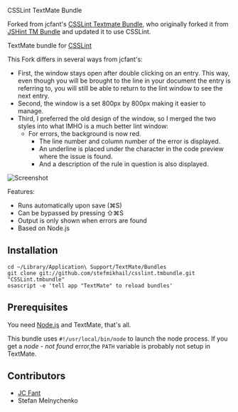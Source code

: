 CSSLint TextMate Bundle

Forked from jcfant's [CSSLint Textmate Bundle](https://github.com/jcfant/csslint.tmbundle), who originally forked it from [JSHint TM Bundle](https://github.com/fgnass/jshint.tmbundle) and updated it to use CSSLint.

TextMate bundle for [CSSLint](http://csslint.net/)



This Fork differs in several ways from jcfant's:

* First, the window stays open after double clicking on an entry. This way, even though you will be brought to the line in your document the entry is referring to, you will still be able to return to the lint window to see the next entry.
* Second, the window is a set 800px by 800px making it easier to manage.
* Third, I preferred the old design of the window, so I merged the two styles into what IMHO is a much better lint window: 
  * For errors, the background is now red.
	* The line number and column number of the error is displayed.
	* An underline is placed under the character in the code preview where the issue is found.
	* And a description of the rule in question is also displayed.


![Screenshot](https://github.com/stefmikhail/csslint.tmbundle/raw/master/cssLintTMBundle.png)


Features:

* Runs automatically upon save (⌘S)
* Can be bypassed by pressing ⇧⌘S
* Output is only shown when errors are found
* Based on Node.js

## Installation

	cd ~/Library/Application\ Support/TextMate/Bundles
	git clone git://github.com/stefmikhail/csslint.tmbundle.git "CSSLint.tmbundle"
	osascript -e 'tell app "TextMate" to reload bundles'


## Prerequisites

You need [Node.js](http://nodejs.org/) and TextMate, that's all.

This bundle uses `#!/usr/local/bin/node` to launch the node process. If you get a *node - not found* error,the `PATH` variable is probably not setup in TextMate.

## Contributors

* [JC Fant](http://www.scriptble.com)
* Stefan Melnychenko
